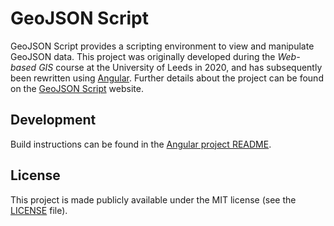 # GeoJSON Script

GeoJSON Script provides a scripting environment to view and manipulate GeoJSON data.
This project was originally developed during the _Web-based GIS_ course at the University
of Leeds in 2020, and has subsequently been rewritten using [Angular](https://angular.io/).
Further details about the project can be found on the
[GeoJSON Script](https://geojsonscript.com/about) website.

## Development

Build instructions can be found in the [Angular project README](./geojson-script/README.md).

## License

This project is made publicly available under the MIT license (see the [LICENSE](./LICENSE)
file).